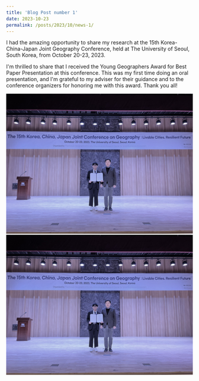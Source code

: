 ```yaml
---
title: 'Blog Post number 1'
date: 2023-10-23
permalink: /posts/2023/10/news-1/
---
```


I had the amazing opportunity to share my research at the 15th Korea-China-Japan Joint Geography Conference, held at The University of Seoul, South Korea, from October 20-23, 2023. 

I'm thrilled to share that I received the Young Geographers Award for Best Paper Presentation at this conference. This was my first time doing an oral presentation, and I'm grateful to my adviser for their guidance and to the conference organizers for honoring me with this award. Thank you all!

![slider](images\KakaoTalk_20250514_105313991_01.jpg)
![alt-text](images\KakaoTalk_20250514_105313991_01.jpg)